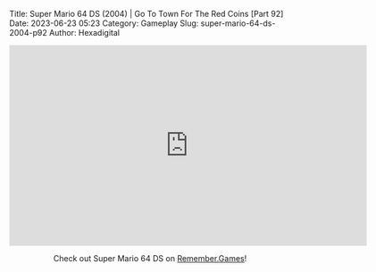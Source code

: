 Title: Super Mario 64 DS (2004) | Go To Town For The Red Coins [Part 92]
Date: 2023-06-23 05:23
Category: Gameplay
Slug: super-mario-64-ds-2004-p92
Author: Hexadigital

<center><iframe src="https://www.youtube.com/embed/ZGacPeHm0Ds?feature=oembed" allow="accelerometer; autoplay; encrypted-media; gyroscope; picture-in-picture" width="640" height="360" frameborder="0"></iframe>

Check out Super Mario 64 DS on [Remember.Games](https://remember.games/game/2250/super-mario-64-ds/)!</center>